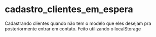 # cadastro_clientes_em_espera
 Cadastrando clientes quando não tem o modelo que eles desejam pra posteriormente entrar em contato. Feito utilizando o localStorage

